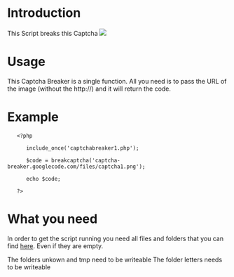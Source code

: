 # Introduction #

This Script breaks this Captcha <img src='http://captcha-breaker.googlecode.com/files/captcha1.png' />


# Usage #

This Captcha Breaker is a single function. All you need is to pass the URL of the image (without the http://) and it will return the code.

# Example #

```
   <?php

      include_once('captchabreaker1.php');
      
      $code = breakcaptcha('captcha-breaker.googlecode.com/files/captcha1.png');    

      echo $code;

   ?>

```

# What you need #

In order to get the script running you need all files and folders that you can find <a href='http://code.google.com/p/captcha-breaker/source/browse/#svn/trunk/Captcha%20Breaker%201'>here</a>. Even if they are empty.

The folders unkown and tmp need to be writeable
The folder letters needs to be writeable